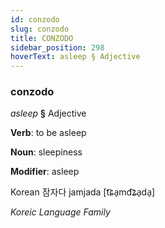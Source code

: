 ```yaml
---
id: conzodo
slug: conzodo
title: CONZODO
sidebar_position: 298
hoverText: asleep § Adjective
---
```


### conzodo

*asleep* **§** Adjective

**Verb**: to be asleep

**Noun**: sleepiness

**Modifier**: asleep

Korean 잠자다 jamjada [t͡ɕa̠md͡ʑa̠da̠]

*Koreic Language Family*